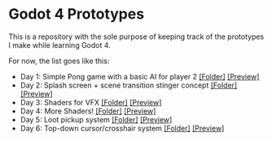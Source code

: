 
# Godot 4 Prototypes

This is a repository with the sole purpose of keeping track of the prototypes I make while learning Godot 4.

For now, the list goes like this:

- Day 1: Simple Pong game with a basic AI for player 2 [\[Folder\]](https://github.com/Rikaisan/Godot-prototypes/tree/main/pong) [\[Preview\]](https://twitter.com/i/status/1659422076158062592)
- Day 2: Splash screen + scene transition stinger concept [\[Folder\]](https://github.com/Rikaisan/Godot-prototypes/tree/main/splash-and-stinger) [\[Preview\]](https://twitter.com/i/status/1659769468883554304)
- Day 3: Shaders for VFX [\[Folder\]](https://github.com/Rikaisan/Godot-prototypes/tree/main/vfx-and-shaders) [\[Preview\]](https://twitter.com/i/status/1660121394473054210)
- Day 4: More Shaders! [\[Folder\]](https://github.com/Rikaisan/Godot-prototypes/tree/main/vfx-and-shaders) [\[Preview\]](https://twitter.com/i/status/1660474979534753799)
- Day 5: Loot pickup system [\[Folder\]](https://github.com/Rikaisan/Godot-prototypes/tree/main/loot-pickup) [\[Preview\]](https://twitter.com/i/status/1660850737478344707)
- Day 6: Top-down cursor/crosshair system [\[Folder\]](https://github.com/Rikaisan/Godot-prototypes/tree/main/topdown-cursor) [\[Preview\]](https://twitter.com/i/status/1661164207620988930)

